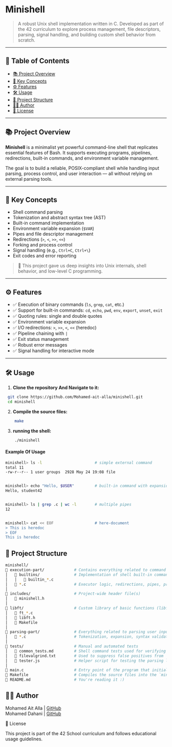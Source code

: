 # Minishell

> A robust Unix shell implementation written in C. Developed as part of the 42 curriculum to explore process management, file descriptors, parsing, signal handling, and building custom shell behavior from scratch.

---

## 📑 Table of Contents

- [📚 Project Overview](#project-overview)
- [🧠 Key Concepts](#key-concepts)
- [⚙️ Features](#features)
- [🛠️ Usage](#usage)
- [📁 Project Structure](#project-structure)
- [🧑‍💻 Author](#author)
- [📜 License](#license)

---

## 📚 Project Overview

**Minishell** is a minimalist yet powerful command-line shell that replicates essential features of Bash. It supports executing programs, pipelines, redirections, built-in commands, and environment variable management.

The goal is to build a reliable, POSIX-compliant shell while handling input parsing, process control, and user interaction — all without relying on external parsing tools.

---

## 🧠 Key Concepts

- Shell command parsing
- Tokenization and abstract syntax tree (AST)
- Built-in command implementation
- Environment variable expansion (`$VAR`)
- Pipes and file descriptor management
- Redirections (`>`, `<`, `>>`, `<<`)
- Forking and process control
- Signal handling (e.g., `Ctrl+C`, `Ctrl+\`)
- Exit codes and error reporting

> 🧩 This project gave us deep insights into Unix internals, shell behavior, and low-level C programming.

---

## ⚙️ Features

- ✅ Execution of binary commands (`ls`, `grep`, `cat`, etc.)
- ✅ Support for built-in commands: `cd`, `echo`, `pwd`, `env`, `export`, `unset`, `exit`
- ✅ Quoting rules: single and double quotes
- ✅ Environment variable expansion
- ✅ I/O redirections: `>`, `>>`, `<`, `<<` (heredoc)
- ✅ Pipeline chaining with `|`
- ✅ Exit status management
- ✅ Robust error messages
- ✅ Signal handling for interactive mode

---

## 🛠️ Usage

1. **Clone the repository And Navigate to it:**

```bash
 git clone https://github.com/Mohamed-ait-alla/minishell.git
 cd minishell
```

2. **Compile the source files:**
```bash
	make
```

3. **running the shell:**
```bash
	./minishell
```

#### Example Of Usage

```bash
minishell> ls -l                       # simple external command
total 11
-rw-r--r-- 1 user groups  2928 May 24 19:08 file


minishell> echo "Hello, $USER"         # built-in command with expansion
Hello, student42


minishell> ls | grep .c | wc -l        # multiple pipes
12


minishell> cat << EOF                  # here-document
> This is heredoc
> EOF
This is heredoc

```

## 📁 Project Structure
```bash
minishell/
📁 execution-part/             # Contains everything related to command execution
│   📁 builtins/               # Implementation of shell built-in commands (cd, echo, etc.)
│   │   📄 builtin_*.c
│   📄 *.c                     # Executor logic, redirections, pipes, process handling
│
📁 includes/                   # Project-wide header file(s)
│   📄 minishell.h
│
📁 libft/                      # Custom library of basic functions (libft)
│   📄 ft_*.c
│   📄 libft.h
│   📄 Makefile
│
📁 parsing-part/               # Everything related to parsing user input
│   📄 *.c                     # Tokenization, expansion, syntax validation
│
📁 tests/                      # Manual and automated tests
│   📄 common_tests.md         # Shell command tests used for verifying behavior
│   📄 filevalgrind.txt        # Used to suppress false positives from `readline` leaks
│   📄 tester.js               # Helper script for testing the parsing logic
│
📄 main.c                      # Entry point of the program that initializes and runs the shell  
📄 Makefile                    # Compiles the source files into the `minishell` binary  
📄 README.md                   # You're reading it :)

 ```

## 🧑‍💻 Author

Mohamed Ait Alla | [GitHub](https://github.com/Mohamed-ait-alla)
<br>
Mohamed Dahani   | [GitHub](https://github.com/dahani-dev)

📜 License

This project is part of the 42 School curriculum and follows educational usage guidelines.
